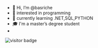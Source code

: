 - 👋 Hi, I’m @basriche
- 👀 interested in programming
- 🌱 currently learning  .NET,SQL,PYTHON
- :mortar_board: I'm a master’s degree student
- 
![visitor badge](https://visitor-badge.glitch.me/badge?page_id=jwenjian.visitor-badge&left_color=red&right_color=green) 
